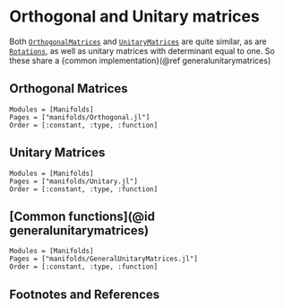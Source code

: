 # Orthogonal and Unitary matrices

Both [`OrthogonalMatrices`](@ref) and [`UnitaryMatrices`](@ref) are quite similar, as are [`Rotations`](@ref), as well as unitary matrices with determinant equal to one. So these share a {common implementation}(@ref generalunitarymatrices)

## Orthogonal Matrices

```@autodocs
Modules = [Manifolds]
Pages = ["manifolds/Orthogonal.jl"]
Order = [:constant, :type, :function]
```

## Unitary Matrices

```@autodocs
Modules = [Manifolds]
Pages = ["manifolds/Unitary.jl"]
Order = [:constant, :type, :function]
```


## [Common functions](@id generalunitarymatrices)

```@autodocs
Modules = [Manifolds]
Pages = ["manifolds/GeneralUnitaryMatrices.jl"]
Order = [:constant, :type, :function]
```
## Footnotes and References